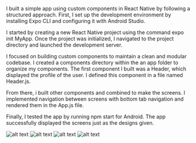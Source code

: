
I built a simple app using custom components in React Native by following a structured approach. First, I set up the development environment by installing Expo CLI and configuring it with Android Studio. 

I started by creating a new React Native project using the command expo init MyApp. Once the project was initialized, I navigated to the project directory and launched the development server.

I focused on building custom components to maintain a clean and modular codebase. I created a components directory within the an app  folder to organize my components. The first component I built was a Header, which displayed the profile of the user. I defined this component in a file named Header.js.

From there, i built other components and combined to make the screens. I implemented navigation between screens with bottom tab navigation and rendered them in the App.js file.

Finally, I tested the app by running npm start  for Android. The app successfully displayed the screens just as the designs given.

![alt text](<app/screenshots/Screenshot 2024-06-26 213422.png>)
![alt text](<app/screenshots/Screenshot 2024-06-26 213503.png>)
![alt text](<app/screenshots/Screenshot 2024-06-26 214033.png>)
![alt text](<app/screenshots/Screenshot 2024-06-26 214352.png>)